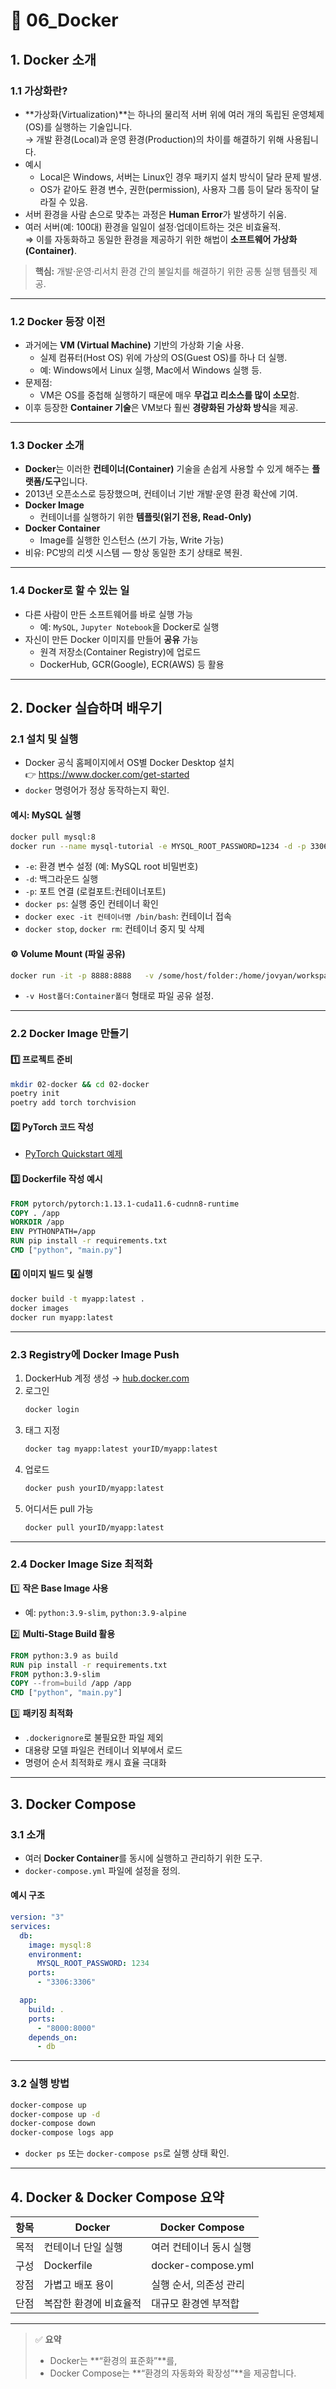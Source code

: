 # 🐳 06_Docker

## **1. Docker 소개**

### 1.1 가상화란?

- **가상화(Virtualization)**는 하나의 물리적 서버 위에 여러 개의 독립된 운영체제(OS)를 실행하는 기술입니다.  
  → 개발 환경(Local)과 운영 환경(Production)의 차이를 해결하기 위해 사용됩니다.
- 예시  
  - Local은 Windows, 서버는 Linux인 경우 패키지 설치 방식이 달라 문제 발생.  
  - OS가 같아도 환경 변수, 권한(permission), 사용자 그룹 등이 달라 동작이 달라질 수 있음.
- 서버 환경을 사람 손으로 맞추는 과정은 **Human Error**가 발생하기 쉬움.
- 여러 서버(예: 100대) 환경을 일일이 설정·업데이트하는 것은 비효율적.  
  ⇒ 이를 자동화하고 동일한 환경을 제공하기 위한 해법이 **소프트웨어 가상화(Container)**.

> **핵심:** 개발·운영·리서치 환경 간의 불일치를 해결하기 위한 공통 실행 템플릿 제공.

---

### 1.2 Docker 등장 이전

- 과거에는 **VM (Virtual Machine)** 기반의 가상화 기술 사용.  
  - 실제 컴퓨터(Host OS) 위에 가상의 OS(Guest OS)를 하나 더 실행.  
  - 예: Windows에서 Linux 실행, Mac에서 Windows 실행 등.
- 문제점:
  - VM은 OS를 중첩해 실행하기 때문에 매우 **무겁고 리소스를 많이 소모**함.
- 이후 등장한 **Container 기술**은 VM보다 훨씬 **경량화된 가상화 방식**을 제공.

---

### 1.3 Docker 소개

- **Docker**는 이러한 **컨테이너(Container)** 기술을 손쉽게 사용할 수 있게 해주는 **플랫폼/도구**입니다.
- 2013년 오픈소스로 등장했으며, 컨테이너 기반 개발·운영 환경 확산에 기여.
- **Docker Image**  
  - 컨테이너를 실행하기 위한 **템플릿(읽기 전용, Read-Only)**  
- **Docker Container**  
  - Image를 실행한 인스턴스 (쓰기 가능, Write 가능)
- 비유: PC방의 리셋 시스템 — 항상 동일한 초기 상태로 복원.

---

### 1.4 Docker로 할 수 있는 일

- 다른 사람이 만든 소프트웨어를 바로 실행 가능  
  - 예: `MySQL`, `Jupyter Notebook`을 Docker로 실행
- 자신이 만든 Docker 이미지를 만들어 **공유** 가능  
  - 원격 저장소(Container Registry)에 업로드  
  - DockerHub, GCR(Google), ECR(AWS) 등 활용

---

## **2. Docker 실습하며 배우기**

### 2.1 설치 및 실행

- Docker 공식 홈페이지에서 OS별 Docker Desktop 설치  
  👉 https://www.docker.com/get-started
- `docker` 명령어가 정상 동작하는지 확인.

#### 예시: MySQL 실행

```bash
docker pull mysql:8
docker run --name mysql-tutorial -e MYSQL_ROOT_PASSWORD=1234 -d -p 3306:3306 mysql:8
```

- `-e`: 환경 변수 설정 (예: MySQL root 비밀번호)
- `-d`: 백그라운드 실행
- `-p`: 포트 연결 (로컬포트:컨테이너포트)
- `docker ps`: 실행 중인 컨테이너 확인
- `docker exec -it 컨테이너명 /bin/bash`: 컨테이너 접속
- `docker stop`, `docker rm`: 컨테이너 중지 및 삭제

#### ⚙️ Volume Mount (파일 공유)

```bash
docker run -it -p 8888:8888   -v /some/host/folder:/home/jovyan/workspace   jupyter/minimal-notebook
```
- `-v Host폴더:Container폴더` 형태로 파일 공유 설정.

---

### 2.2 Docker Image 만들기

#### 1️⃣ 프로젝트 준비
```bash
mkdir 02-docker && cd 02-docker
poetry init
poetry add torch torchvision
```

#### 2️⃣ PyTorch 코드 작성
- [PyTorch Quickstart 예제](https://pytorch.org/tutorials/beginner/basics/quickstart_tutorial.html)

#### 3️⃣ Dockerfile 작성 예시

```dockerfile
FROM pytorch/pytorch:1.13.1-cuda11.6-cudnn8-runtime
COPY . /app
WORKDIR /app
ENV PYTHONPATH=/app
RUN pip install -r requirements.txt
CMD ["python", "main.py"]
```

#### 4️⃣ 이미지 빌드 및 실행

```bash
docker build -t myapp:latest .
docker images
docker run myapp:latest
```

---

### 2.3 Registry에 Docker Image Push

1. DockerHub 계정 생성 → [hub.docker.com](https://hub.docker.com)
2. 로그인  
   ```bash
   docker login
   ```
3. 태그 지정  
   ```bash
   docker tag myapp:latest yourID/myapp:latest
   ```
4. 업로드  
   ```bash
   docker push yourID/myapp:latest
   ```
5. 어디서든 pull 가능  
   ```bash
   docker pull yourID/myapp:latest
   ```

---

### 2.4 Docker Image Size 최적화

1️⃣ **작은 Base Image 사용**
- 예: `python:3.9-slim`, `python:3.9-alpine`

2️⃣ **Multi-Stage Build 활용**
```dockerfile
FROM python:3.9 as build
RUN pip install -r requirements.txt
FROM python:3.9-slim
COPY --from=build /app /app
CMD ["python", "main.py"]
```

3️⃣ **패키징 최적화**
- `.dockerignore`로 불필요한 파일 제외  
- 대용량 모델 파일은 컨테이너 외부에서 로드  
- 명령어 순서 최적화로 캐시 효율 극대화

---

## **3. Docker Compose**

### 3.1 소개

- 여러 **Docker Container**를 동시에 실행하고 관리하기 위한 도구.
- `docker-compose.yml` 파일에 설정을 정의.

#### 예시 구조
```yaml
version: "3"
services:
  db:
    image: mysql:8
    environment:
      MYSQL_ROOT_PASSWORD: 1234
    ports:
      - "3306:3306"

  app:
    build: .
    ports:
      - "8000:8000"
    depends_on:
      - db
```

---

### 3.2 실행 방법

```bash
docker-compose up
docker-compose up -d
docker-compose down
docker-compose logs app
```

- `docker ps` 또는 `docker-compose ps`로 실행 상태 확인.

---

## **4. Docker & Docker Compose 요약**

| 항목 | Docker | Docker Compose |
|------|---------|----------------|
| 목적 | 컨테이너 단일 실행 | 여러 컨테이너 동시 실행 |
| 구성 | Dockerfile | docker-compose.yml |
| 장점 | 가볍고 배포 용이 | 실행 순서, 의존성 관리 |
| 단점 | 복잡한 환경에 비효율적 | 대규모 환경엔 부적합 |

---

> ✅ **요약**
> - Docker는 **“환경의 표준화”**를,  
> - Docker Compose는 **“환경의 자동화와 확장성”**을 제공합니다.
